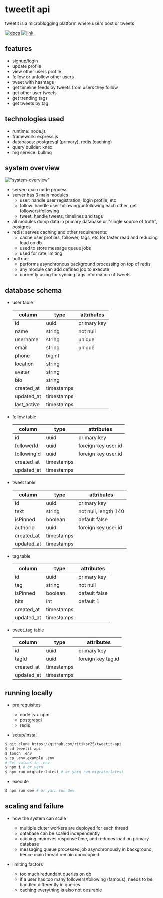 # tweetit api

tweetit is a microblogging platform where users post or tweets

[![docs](https://img.shields.io/badge/Documentation-see%20docs-green?style=for-the-badge&logo=appveyor)](https://documenter.getpostman.com/view/14486984/U16huT6f)
[![link](https://img.shields.io/badge/deployed%20link-visit-orange?style=for-the-badge&logo=appveyor)](https://tweetit-api.herokuapp.com/)

## features

- signup/login
- update profile
- view other users profile
- follow or unfollow other users
- tweet with hashtags
- get timeline feeds by tweets from users they follow
- get other user tweets
- get trending tags
- get tweets by tag

## technologies used

- runtime: node.js
- framework: express.js
- databases: postgresql (primary), redis (caching)
- query builder: knex
- mq service: bullmq

## system overview

!["system-overview"](https://drive.google.com/uc?export=view&id=1MJt9sh1ZIFrA_O4ixnxlmIRwZ1NJS9pq)

- server: main node process
- server has 3 main modules
  - user: handle user registration, login profile, etc
  - follow: handle user following/unfollowing each other, get followers/following
  - tweet: handle tweets, timelines and tags
- all modules dump data in primary database or "single source of truth", postgres
- redis: serves caching and other requirements:
  - cache user profiles, follower, tags, etc for faster read and reducing load on db
  - used to store message queue jobs
  - used for rate limiting
- bull mq:
  - performs asynchronous background processing on top of redis
  - any module can add defined job to execute
  - currently using for syncing tags information of tweets

## database schema

- user table

  | column      | type       | attributes  |
  | ----------- | ---------- | ----------- |
  | id          | uuid       | primary key |
  | name        | string     | not null    |
  | username    | string     | unique      |
  | email       | string     | unique      |
  | phone       | bigint     |             |
  | location    | string     |             |
  | avatar      | string     |             |
  | bio         | string     |             |
  | created_at  | timestamps |             |
  | updated_at  | timestamps |             |
  | last_active | timestamps |             |

- follow table

  | column      | type       | attributes          |
  | ----------- | ---------- | ------------------- |
  | id          | uuid       | primary key         |
  | followerId  | uuid       | foreign key user.id |
  | followingId | uuid       | foreign key user.id |
  | created_at  | timestamps |                     |
  | updated_at  | timestamps |                     |

- tweet table

  | column     | type       | attributes           |
  | ---------- | ---------- | -------------------- |
  | id         | uuid       | primary key          |
  | text       | string     | not null, length 140 |
  | isPinned   | boolean    | default false        |
  | authorId   | uuid       | foreign key user.id  |
  | created_at | timestamps |                      |
  | updated_at | timestamps |                      |

- tag table

  | column     | type       | attributes    |
  | ---------- | ---------- | ------------- |
  | id         | uuid       | primary key   |
  | tag        | string     | not null      |
  | isPinned   | boolean    | default false |
  | hits       | int        | default 1     |
  | created_at | timestamps |               |
  | updated_at | timestamps |               |

- tweet_tag table

  | column     | type       | attributes         |
  | ---------- | ---------- | ------------------ |
  | id         | uuid       | primary key        |
  | tagId      | uuid       | foreign key tag.id |
  | created_at | timestamps |                    |
  | updated_at | timestamps |                    |

## running locally

- pre requisites

  - node.js + npm
  - postgresql
  - redis

- setup/install

```bash
$ git clone https://github.com/ritiksr25/tweetit-api
$ cd tweetit-api
$ touch .env
$ cp .env.example .env
# Set values in .env
$ npm i # or yarn
$ npm run migrate:latest # or yarn run migrate:latest
```

- execute

```bash
$ npm run dev # or yarn run dev
```

## scaling and failure

- how the system can scale

  - multiple cluter workers are deployed for each thread
  - database can be scaled independently
  - caching improves response time, and reduces load on primary database
  - messaging queue processes job asynchronously in background, hence main thread remain unoccupied

- limiting factors
  - too much redundant queries on db
  - if a user has too many followers/following (famous), needs to be handled differently in queries
  - caching everything is also not desirable
